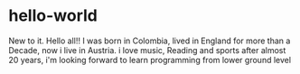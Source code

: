# hello-world
New to it.
Hello all!!
I was born in Colombia, 
lived in England for more than a Decade, 
now i live in Austria. 
i love music, Reading and sports
after almost 20 years, i'm looking forward to learn programming from lower ground level
